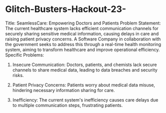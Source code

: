 # Glitch-Busters-Hackout-23-
Title: SeamlessCare: Empowering Doctors and Patients
Problem Statement: The current healthcare system lacks efficient communication channels for securely sharing sensitive medical information, causing delays in care and raising patient privacy concerns. A Software Company in collaboration with the government seeks to address this through a real-time health monitoring system, aiming to transform healthcare and improve operational efficiency.
Specific Problems:
1. Insecure Communication: Doctors, patients, and chemists lack secure channels to share medical data, leading to data breaches and security risks.

2. Patient Privacy Concerns: Patients worry about medical data misuse, hindering necessary information sharing for care.

3. Inefficiency: The current system's inefficiency causes care delays due to multiple communication steps, frustrating patients.
